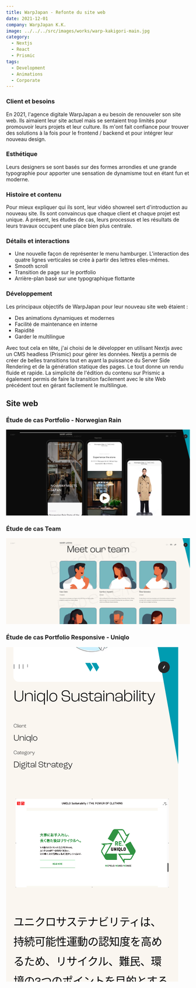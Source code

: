 ```yaml
---
title: WarpJapan - Refonte du site web
date: 2021-12-01
company: WarpJapan K.K.
image: ../../../src/images/works/warp-kakigori-main.jpg
category:
  - Nextjs
  - React
  - Prismic
tags:
  - Development
  - Animations
  - Corporate
---
```


### Client et besoins

En 2021, l'agence digitale WarpJapan a eu besoin de renouveler son site web. Ils aimaient leur site actuel mais se sentaient trop limités pour promouvoir leurs projets et leur culture.
Ils m'ont fait confiance pour trouver des solutions à la fois pour le frontend / backend et pour intégrer leur nouveau design.

### Esthétique

Leurs designers se sont basés sur des formes arrondies et une grande typographie pour apporter une sensation de dynamisme tout en étant fun et moderne.

### Histoire et contenu

Pour mieux expliquer qui ils sont, leur vidéo showreel sert d'introduction au nouveau site.
Ils sont convaincus que chaque client et chaque projet est unique. À présent, les études de cas, leurs processus et les résultats de leurs travaux occupent une place bien plus centrale.

### Détails et interactions

- Une nouvelle façon de représenter le menu hamburger. L'interaction des quatre lignes verticales se crée à partir des lettres elles-mêmes.
- Smooth scroll
- Transition de page sur le portfolio
- Arrière-plan basé sur une typographique flottante

### Développement

Les principaux objectifs de WarpJapan pour leur nouveau site web étaient :

- Des animations dynamiques et modernes
- Facilité de maintenance en interne
- Rapidité
- Garder le multilingue

Avec tout cela en tête, j'ai choisi de le développer en utilisant Nextjs avec un CMS headless (Prismic) pour gérer les données.
Nextjs a permis de créer de belles transitions tout en ayant la puissance du Server Side Rendering et de la génération statique des pages. Le tout donne un rendu fluide et rapide. La simplicité de l'édition du contenu sur Prismic a également permis de faire la transition facilement avec le site Web précédent tout en gérant facilement le multilingue.

## Site web

### Étude de cas Portfolio - Norwegian Rain

![Étude de cas portfolio](./warp-norwegian.png)

### Étude de cas Team

![Étude de cas Team](./warp-team.png)

### Étude de cas Portfolio Responsive - Uniqlo

![Étude de cas responsive](./warp-uniqlo.png)
